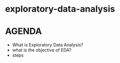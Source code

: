 # exploratory-data-analysis
# AGENDA
* What is Exploratory Data Analysis?
* what is the objective of EDA?
* steps

